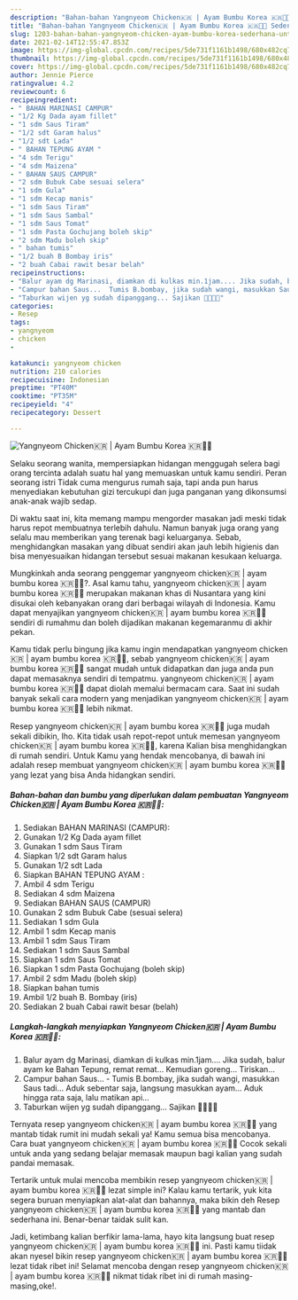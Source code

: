 ```yaml
---
description: "Bahan-bahan Yangnyeom Chicken🇰🇷 | Ayam Bumbu Korea 🇰🇷🍲🤤 Sederhana Untuk Jualan"
title: "Bahan-bahan Yangnyeom Chicken🇰🇷 | Ayam Bumbu Korea 🇰🇷🍲🤤 Sederhana Untuk Jualan"
slug: 1203-bahan-bahan-yangnyeom-chicken-ayam-bumbu-korea-sederhana-untuk-jualan
date: 2021-02-14T12:55:47.853Z
image: https://img-global.cpcdn.com/recipes/5de731f1161b1498/680x482cq70/yangnyeom-chicken🇰🇷-ayam-bumbu-korea-🇰🇷🍲🤤-foto-resep-utama.jpg
thumbnail: https://img-global.cpcdn.com/recipes/5de731f1161b1498/680x482cq70/yangnyeom-chicken🇰🇷-ayam-bumbu-korea-🇰🇷🍲🤤-foto-resep-utama.jpg
cover: https://img-global.cpcdn.com/recipes/5de731f1161b1498/680x482cq70/yangnyeom-chicken🇰🇷-ayam-bumbu-korea-🇰🇷🍲🤤-foto-resep-utama.jpg
author: Jennie Pierce
ratingvalue: 4.2
reviewcount: 6
recipeingredient:
- " BAHAN MARINASI CAMPUR"
- "1/2 Kg Dada ayam fillet"
- "1 sdm Saus Tiram"
- "1/2 sdt Garam halus"
- "1/2 sdt Lada"
- " BAHAN TEPUNG AYAM "
- "4 sdm Terigu"
- "4 sdm Maizena"
- " BAHAN SAUS CAMPUR"
- "2 sdm Bubuk Cabe sesuai selera"
- "1 sdm Gula"
- "1 sdm Kecap manis"
- "1 sdm Saus Tiram"
- "1 sdm Saus Sambal"
- "1 sdm Saus Tomat"
- "1 sdm Pasta Gochujang boleh skip"
- "2 sdm Madu boleh skip"
- " bahan tumis"
- "1/2 buah B Bombay iris"
- "2 buah Cabai rawit besar belah"
recipeinstructions:
- "Balur ayam dg Marinasi, diamkan di kulkas min.1jam.... Jika sudah, balur ayam ke Bahan Tepung, remat remat... Kemudian goreng... Tiriskan..."
- "Campur bahan Saus...  Tumis B.bombay, jika sudah wangi, masukkan Saus tadi... Aduk sebentar saja, langsung masukkan ayam... Aduk hingga rata saja, lalu matikan api..."
- "Taburkan wijen yg sudah dipanggang... Sajikan 🤤💜🇰🇷"
categories:
- Resep
tags:
- yangnyeom
- chicken
- 

katakunci: yangnyeom chicken  
nutrition: 210 calories
recipecuisine: Indonesian
preptime: "PT40M"
cooktime: "PT35M"
recipeyield: "4"
recipecategory: Dessert

---
```



![Yangnyeom Chicken🇰🇷 | Ayam Bumbu Korea 🇰🇷🍲🤤](https://img-global.cpcdn.com/recipes/5de731f1161b1498/680x482cq70/yangnyeom-chicken🇰🇷-ayam-bumbu-korea-🇰🇷🍲🤤-foto-resep-utama.jpg)

Selaku seorang wanita, mempersiapkan hidangan menggugah selera bagi orang tercinta adalah suatu hal yang memuaskan untuk kamu sendiri. Peran seorang istri Tidak cuma mengurus rumah saja, tapi anda pun harus menyediakan kebutuhan gizi tercukupi dan juga panganan yang dikonsumsi anak-anak wajib sedap.

Di waktu  saat ini, kita memang mampu mengorder masakan jadi meski tidak harus repot membuatnya terlebih dahulu. Namun banyak juga orang yang selalu mau memberikan yang terenak bagi keluarganya. Sebab, menghidangkan masakan yang dibuat sendiri akan jauh lebih higienis dan bisa menyesuaikan hidangan tersebut sesuai makanan kesukaan keluarga. 



Mungkinkah anda seorang penggemar yangnyeom chicken🇰🇷 | ayam bumbu korea 🇰🇷🍲🤤?. Asal kamu tahu, yangnyeom chicken🇰🇷 | ayam bumbu korea 🇰🇷🍲🤤 merupakan makanan khas di Nusantara yang kini disukai oleh kebanyakan orang dari berbagai wilayah di Indonesia. Kamu dapat menyajikan yangnyeom chicken🇰🇷 | ayam bumbu korea 🇰🇷🍲🤤 sendiri di rumahmu dan boleh dijadikan makanan kegemaranmu di akhir pekan.

Kamu tidak perlu bingung jika kamu ingin mendapatkan yangnyeom chicken🇰🇷 | ayam bumbu korea 🇰🇷🍲🤤, sebab yangnyeom chicken🇰🇷 | ayam bumbu korea 🇰🇷🍲🤤 sangat mudah untuk didapatkan dan juga anda pun dapat memasaknya sendiri di tempatmu. yangnyeom chicken🇰🇷 | ayam bumbu korea 🇰🇷🍲🤤 dapat diolah memalui bermacam cara. Saat ini sudah banyak sekali cara modern yang menjadikan yangnyeom chicken🇰🇷 | ayam bumbu korea 🇰🇷🍲🤤 lebih nikmat.

Resep yangnyeom chicken🇰🇷 | ayam bumbu korea 🇰🇷🍲🤤 juga mudah sekali dibikin, lho. Kita tidak usah repot-repot untuk memesan yangnyeom chicken🇰🇷 | ayam bumbu korea 🇰🇷🍲🤤, karena Kalian bisa menghidangkan di rumah sendiri. Untuk Kamu yang hendak mencobanya, di bawah ini adalah resep membuat yangnyeom chicken🇰🇷 | ayam bumbu korea 🇰🇷🍲🤤 yang lezat yang bisa Anda hidangkan sendiri.

<!--inarticleads1-->

##### Bahan-bahan dan bumbu yang diperlukan dalam pembuatan Yangnyeom Chicken🇰🇷 | Ayam Bumbu Korea 🇰🇷🍲🤤:

1. Sediakan  BAHAN MARINASI (CAMPUR):
1. Gunakan 1/2 Kg Dada ayam fillet
1. Gunakan 1 sdm Saus Tiram
1. Siapkan 1/2 sdt Garam halus
1. Gunakan 1/2 sdt Lada
1. Siapkan  BAHAN TEPUNG AYAM :
1. Ambil 4 sdm Terigu
1. Sediakan 4 sdm Maizena
1. Sediakan  BAHAN SAUS (CAMPUR)
1. Gunakan 2 sdm Bubuk Cabe (sesuai selera)
1. Sediakan 1 sdm Gula
1. Ambil 1 sdm Kecap manis
1. Ambil 1 sdm Saus Tiram
1. Sediakan 1 sdm Saus Sambal
1. Siapkan 1 sdm Saus Tomat
1. Siapkan 1 sdm Pasta Gochujang (boleh skip)
1. Ambil 2 sdm Madu (boleh skip)
1. Siapkan  bahan tumis
1. Ambil 1/2 buah B. Bombay (iris)
1. Sediakan 2 buah Cabai rawit besar (belah)




<!--inarticleads2-->

##### Langkah-langkah menyiapkan Yangnyeom Chicken🇰🇷 | Ayam Bumbu Korea 🇰🇷🍲🤤:

1. Balur ayam dg Marinasi, diamkan di kulkas min.1jam.... Jika sudah, balur ayam ke Bahan Tepung, remat remat... Kemudian goreng... Tiriskan...
1. Campur bahan Saus...  - Tumis B.bombay, jika sudah wangi, masukkan Saus tadi... Aduk sebentar saja, langsung masukkan ayam... Aduk hingga rata saja, lalu matikan api...
1. Taburkan wijen yg sudah dipanggang... Sajikan 🤤💜🇰🇷




Ternyata resep yangnyeom chicken🇰🇷 | ayam bumbu korea 🇰🇷🍲🤤 yang mantab tidak rumit ini mudah sekali ya! Kamu semua bisa mencobanya. Cara buat yangnyeom chicken🇰🇷 | ayam bumbu korea 🇰🇷🍲🤤 Cocok sekali untuk anda yang sedang belajar memasak maupun bagi kalian yang sudah pandai memasak.

Tertarik untuk mulai mencoba membikin resep yangnyeom chicken🇰🇷 | ayam bumbu korea 🇰🇷🍲🤤 lezat simple ini? Kalau kamu tertarik, yuk kita segera buruan menyiapkan alat-alat dan bahannya, maka bikin deh Resep yangnyeom chicken🇰🇷 | ayam bumbu korea 🇰🇷🍲🤤 yang mantab dan sederhana ini. Benar-benar taidak sulit kan. 

Jadi, ketimbang kalian berfikir lama-lama, hayo kita langsung buat resep yangnyeom chicken🇰🇷 | ayam bumbu korea 🇰🇷🍲🤤 ini. Pasti kamu tiidak akan nyesel bikin resep yangnyeom chicken🇰🇷 | ayam bumbu korea 🇰🇷🍲🤤 lezat tidak ribet ini! Selamat mencoba dengan resep yangnyeom chicken🇰🇷 | ayam bumbu korea 🇰🇷🍲🤤 nikmat tidak ribet ini di rumah masing-masing,oke!.

